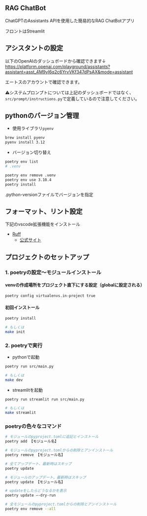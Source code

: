 
## RAG ChatBot
ChatGPTのAssistants APIを使用した簡易的なRAG ChatBotアプリ

フロントはStreamlit

## アシスタントの設定
以下のOpenAIのダッシュボードから確認できます↓
https://platform.openai.com/playground/assistants?assistant=asst_4M9yI6q2c6YrvVKf347dPsAX&mode=assistant

エートスのアカウントで確認できます。

⚠️システムプロンプトについては上記のダッシュボードではなく、`src/prompt/instructions.py`で定義しているので注意してください。

## pythonのバージョン管理

- 使用ライブラリ`pyenv`
```sh
brew install pyenv
pyenv install 3.12
```

- バージョン切り替え
```sh
poetry env list
# .venv

poetry env remove .venv
poetry env use 3.10.4
poetry install
```

.python-versionファイルでバージョンを指定

## フォーマット、リント設定

下記のvscode拡張機能をインストール
- [Ruff](https://marketplace.visualstudio.com/items?itemName=charliermarsh.ruff)
  - [公式サイト](https://docs.astral.sh/ruff/)

## プロジェクトのセットアップ

### 1. poetryの設定〜モジュールインストール

#### venvの作成場所をプロジェクト直下にする設定（globalに設定される）
```sh
poetry config virtualenvs.in-project true
```

#### 初回インストール
```sh
poetry install

# もしくは
make init
```

### 2. poetryで実行

- pythonで起動
```sh
poetry run src/main.py

# もしくは
make dev
```

- streamlitを起動
```sh
poetry run streamlit run src/main.py

# もしくは
make streamlit
```

### poetryの色々なコマンド
```sh
# モジュールのpyproject.tomlに追記とインストール
poetry add 【モジュール名】

# モジュールのpyproject.tomlからの削除とアンインストール
poetry remove 【モジュール名】

# 全てアップデート、最新時はスキップ
poetry update

# モジュールのアップデート、最新時はスキップ
poetry update 【モジュール名】

# updateをしたらどうなるかを表示
poetry update –-dry-run

# 全モジュールのpyproject.tomlからの削除とアンインストール
poetry env remove --all
```
